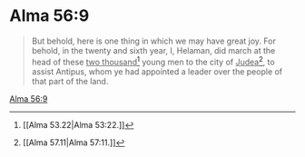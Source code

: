 # Alma 56:9

> But behold, here is one thing in which we may have great joy. For behold, in the twenty and sixth year, I, Helaman, did march at the head of these <u>two thousand</u>[^a] young men to the city of <u>Judea</u>[^b], to assist Antipus, whom ye had appointed a leader over the people of that part of the land.

[Alma 56:9](https://www.churchofjesuschrist.org/study/scriptures/bofm/alma/56?lang=eng&id=p9#p9)


[^a]: [[Alma 53.22|Alma 53:22.]]
[^b]: [[Alma 57.11|Alma 57:11.]]
